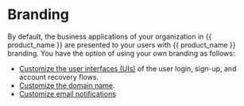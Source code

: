 # Branding

By default, the business applications of your organization in {{ product_name }} are presented to your users with {{ product_name }} branding. You have the option of using your own branding as follows:

- [Customize the user interfaces (UIs)](../../guides/branding/configure-ui-branding/) of the user login, sign-up, and account recovery flows.
- [Customize the domain name](../../guides/branding/configure-custom-domains/). <Badge text="Paid subscription required" type="warn" />
- [Customize email notifications](../../guides/branding/customize-email-templates/)
